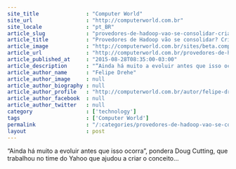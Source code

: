 ```yaml
---
site_title               : "Computer World"
site_url                 : "http://computerworld.com.br"
site_locale              : "pt_BR"
article_slug             : "provedores-de-hadoop-vao-se-consolidar-criador-do-modelo-acredita-que-sim"
article_title            : "Provedores de Hadoop vão se consolidar? Criador do modelo acredita que sim"
article_image            : "http://computerworld.com.br/sites/beta.computerworld.com.br/files/news_articles/parceria_0.jpg"
article_url              : "http://computerworld.com.br/provedores-de-hadoop-vao-se-consolidar-criador-do-modelo-acredita-que-sim"
article_published_at     : "2015-08-28T08:35:00-03:00"
article_description      : "“Ainda há muito a evoluir antes que isso ocorra”, pondera Doug Cutting, que trabalhou no time do Yahoo que ajudou a criar o conceito..."
article_author_name      : "Felipe Drehe"
article_author_image     : null
article_author_biography : null
article_author_profile   : "http://computerworld.com.br/autor/felipe-dreher"
article_author_facebook  : null
article_author_twitter   : null
category                 : ['technology']
tags                     : ['Computer World']
permalink                : "/:categories/provedores-de-hadoop-vao-se-consolidar-criador-do-modelo-acredita-que-sim/"
layout                   : post
---
```


“Ainda há muito a evoluir antes que isso ocorra”, pondera Doug Cutting, que trabalhou no time do Yahoo que ajudou a criar o conceito...
